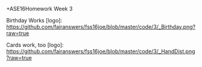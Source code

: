 +ASE16Homework Week 3

Birthday Works
[logo]:  https://github.com/fairanswers/fss16joe/blob/master/code/3/_Birthday.png?raw=true

Cards work, too
[logo]: https://github.com/fairanswers/fss16joe/blob/master/code/3/_HandDist.png?raw=true


